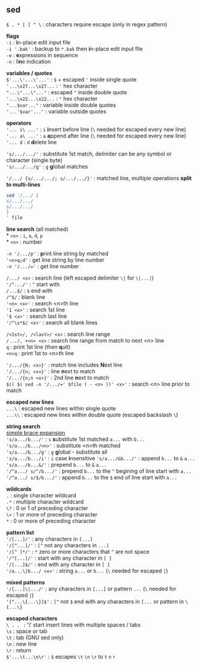sed
---
`$ . * [ ] ^ \` : characters require escape (only in regex pattern)  

**flags**  
`-i` : **i**n-place edit input file  
`-i '.bak'` : backup to `*.bak` then **i**n-place edit input file  
`-e` : **e**xpressions in sequence  
`-n` : li**n**e indication  

**variables / quotes**  
`$'...\'...\'...'` : `$` + escaped `'` inside single quote  
`'...\x27...\x27...` : `'` hex character  
`"...\"...\"..."` : escaped `"` inside double quote  
`'...\x22...\x22...` : `"` hex character  
`"...$var..."` : variable inside double quotes  
`'...'$var'...'` : variable outside quotes  

**operators**  
`'... i\ ...'` : `i` **i**nsert before line (`\` needed for escaped every new line)  
`'... a\ ...'` : `a` **a**ppend after line (`\` needed for escaped every new line)  
`'... d` : `d` **d**elete line

`'s/.../.../'` : substitute 1st match, delimiter can be any symbol or character (single byte)  
`'s/.../.../g'` : `g` **g**lobal matches  

`'/.../ {s/.../.../; s/.../.../}'` : matched line, multiple operations
**split to multi-lines**  
```sh
sed '/.../ {
s/.../.../
s/.../.../
}
' file
```

**line search** (all matched)  
\* `<x>` : `i`, `a`, `d`, `p`  
\* `<n>` : number  

`-n '/.../p'` : **p**rint line string by matched  
`'<n>q;d'` : get line string by line number  
`-n '/.../='` : get line number 

`/.../ <x>` : search line (left escaped delimiter `\|` for `\|...|`)  
`'/^.../'` : `^` start with  
`/...$/` : `$` end with  
`/^$/` : blank line  
`'<n> <x>'` : search \<n\>th line  
`'1 <x>'` : search 1st line  
`'$ <x>'` : search last line  
`'/^\s*$/ <x>'` : search all blank lines  

`/<1st>/, /<last>/ <x>` : search line range  
`/.../, +<n> <x>` : search line range from match to next \<n\> line  
`q` : print 1st line (then **q**uit)  
`<n>q` : print 1st to \<n\>th line  

`'/.../{N; <x>}'` : match line includes **N**ext line  
`'/.../{n; <x>}'` : line **n**ext to match  
`'/.../{n;n <x>}'` : 2nd line **n**ext to match  
`$(( $( sed -n '/.../=' $file ) - <n> ))' <x>'` : search \<n\> line prior to match  

**escaped new lines**  
`...\` : escaped new lines within single quote  
`...\\` : escaped new lines within double quote (escaped backslash `\`)  

**string search**   
[simple brace expansion](https://github.com/rern/tips/blob/master/bash/string_extract_edit.md)  
`'s/a.../b.../'` : `s` **s**ubstitute 1st matched `a...` with `b...`  
`'s/a.../b.../<n>'` : substitute \<n\>th matched   
`'s/a.../b.../g'` : `g` **g**lobal - substitute all  
`'s/a.../b.../i'` : `i` case **i**nsensitive
`'s/a.../&b.../'` : append `b...` to `&` `a...`  
`'s/a.../b...&/'` : prepend `b...` to `&` `a...`  
`'/^a.../ s/^/b.../'` : prepend `b...` to the `^` begining of line start with `a...`  
`'/^a.../ s/$/b.../'` : append `b...` to the `$` end of line start with `a...`  

**wildcards**  
`.` : single character wildcard  
`.*` : multiple character wildcard  
`\?` : 0 or 1 of preceding character  
`\+` : 1 or more of preceding character  
`*` : 0 or more of preceding character  

**pattern list**  
`'/[...]/'` : any characters in `[...]`  
`'/[^...]/'` : `[^` not any characters in `...]`  
`'/[^ ]*/'` : `*` zero or more characters that `^` are not space  
`'/^[...]/'` : start with any character in `[ ]`  
`'/[...]$/'` : end with any character in `[ ]`  
`'/a...\|b.../ <x>'` : string `a...` or `b...` (`\` needed for escaped `|`)  

**mixed patterns**  
`'/[...]\|.../'` : any characters in `[...]` or pattern `...` (`\` needed for escaped `|`)  
`'[^...\{...\}]$'` : `[^` not `$` end with any characters in `[...` or pattern in `\{...\}`

**escaped characters**  
`\ . . ` : '\\' start insert lines with multiple spaces / tabs  
`\s` : space or tab  
`\t` : tab (GNU sed only)  
`\n` : new line  
`\r` : return  
`$'...\t...\n\r'` : `$` escapes `\t` `\n` `\r` to  `t` `n` `r`    
